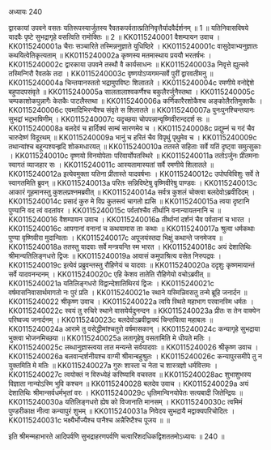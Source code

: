 अध्यायः 240

द्वारकायां उपवने वसतः यतिरूपस्यार्जुतस्य रैवतकपर्वतात्प्रतिनिवृत्तैर्यादवैर्दर्शनम् ॥ 1 ॥ यतिनिवासविषये यादवैः पृष्टे सुभद्रागृहे वसत्विति रामोक्तिः ॥ 2 ॥
KK0115240001	वैशम्पायन उवाच ।
KK0115240001a	चैराः सञ्चारिते तस्मिन्ननुज्ञाते युधिष्ठिरे ।
KK0115240001c	वासुदेवाभ्यनुज्ञातः कथयित्वेतिकृत्यताम् ॥
KK0115240002a	कृष्णस्य मतमास्थाय प्रययौ भरतर्षभः ।
KK0115240002c	द्वारकाया उपवने तस्थौ वै कार्यसाधनः ॥
KK0115240003a	निवृत्ते ह्युत्सवे तस्मिन्गिरौ रैवतके तदा ।
KK0115240003c	वृष्णयोऽप्यगमन्सर्वे पुरीं द्वारवतीमनु ॥
KK0115240004a	चिन्तयानस्ततो भद्रामुपविष्टः शिलातले ।
KK0115240004c	रमणीये वनोद्देशे बहुपादपसंवृते ॥
KK0115240005a	सालतालाश्वकर्णैश्च बकुलैरर्जुनैस्तथा ।
KK0115240005c	चम्पकाशोकपुन्नागैः केतकैः पाटलैस्तथा ॥
KK0115240006a	कर्णिकारैरशोकैश्च अङ्कोलैरतिमुक्तकैः ।
KK0115240006c	एवमादिभिरन्यैश्च संवृते स शिलातले ॥
KK0115240007a	पुनःपुनश्चिन्तयानः सुभद्रां भद्रभाषिणीम् ।
KK0115240007c	यदृच्छया चोपपन्नान्वृष्णिवीरान्ददर्श सः ॥
KK0115240008a	बलदेवं च हार्दिक्यं साम्बं सारणमेव च ।
KK0115240008c	प्रद्युम्नं च गदं चैव चारुदेष्णं विदूरथम् ॥
KK0115240009a	भानुं च हरितं चैव विपृथुं पृथुमेव च ।
KK0115240009c	तथान्यांश्च बहून्पश्यन्हृदि शोकमधारयत् ॥
KK0115240010a	ततस्ते सहिताः सर्वे यतिं दृष्ट्वा समुत्सुकाः ।
KK0115240010c	वृष्णयो विनयोपेताः परिवार्योपतस्थिरे ॥
KK0115240011a	ततोऽर्जुनः प्रीतमनाः स्वागतं व्याजहार सः ।
KK0115240011c	आस्यतामास्यतां सर्वै रमणीये शिलातले ॥
KK0115240012a	इत्येवमुक्ता यतिना प्रीतास्ते यादवर्षभाः ।
KK0115240012c	उपोपविविशुः सर्वे ते स्वागतमिति ब्रुवन् ॥
KK0115240013a	परितः सन्निविष्टेषु वृष्णिवीरेषु पाण्डवः ।
KK0115240013c	आकारं गूहमानस्तु कुशलप्रश्नमब्रवीत् ॥
KK0115240014a	सर्वत्र कुशलं चोक्त्वा बलदेवोऽब्रवीदिदम् ।
KK0115240014c	प्रसादं कुरु मे विप्र कुतस्त्वं चागतो ह्यसि ॥
KK0115240015a	त्वया दृष्टानि पुण्यानि वद त्वं वदतांवर ।
KK0115240015c	पर्वतांश्चैव तीर्थानि वनान्यायतनानि च ॥
KK0115240016	वैशम्पायन उवाच ।
KK0115240016a	तीर्थानां दर्शनं चैव पर्वतानां च भारत ।
KK0115240016c	आपगानां वनानां च कथयामास ताः कथाः ॥
KK0115240017a	श्रुत्वा धर्मकथाः पुण्या वृष्णिवीरा मुदान्विताः ।
KK0115240017c	अपूजयंस्तदा भिक्षुं कथान्ते जनमेजय ॥
KK0115240018a	ततस्तु यादवाः सर्वे मन्त्रयन्ति स्म भारत ।
KK0115240018c	अयं देशातिथिः श्रीमान्यतिलिङ्गधरो द्विजः ॥
KK0115240019a	आवासं कमुपाश्रित्य वसेत निरुपद्रवः ।
KK0115240019c	इत्येवं प्रब्रुवन्तस्तु रौहिणेयं च यादवाः ॥
KK0115240020a	ददृशुः कृष्णमायान्तं सर्वे यादवनन्दनम् ।
KK0115240020c	एहि केशव तातेति रौहिणेयो वचोऽब्रवीत् ॥
KK0115240021a	यतिलिङ्गधरो विद्वान्देशातिथिरयं द्विजः ।
KK0115240021c	वर्षमासनिवासार्थमागतो नः पुरं प्रति ।
KK0115240021e	स्थाने यस्मिन्निवसतु तन्मे ब्रूहि जनार्दन ॥
KK0115240022	श्रीकृष्ण उवाच ।
KK0115240022a	त्वयि स्थिते महाभाग परवानस्मि धर्मतः ।
KK0115240022c	स्वयं तु रुचिरे स्थाने वासयेर्यदुनन्दन ॥
KK0115240023a	प्रीतः स तेन वाक्येन परिष्वज्य जनार्दनम् ।
KK0115240023c	बलदेवोऽब्रवीद्वाक्यं चिन्तयित्वा महाबलः ॥
KK0115240024a	आरामे तु वसेद्धीमांश्चतुरो वर्षमासकान् ।
KK0115240024c	कन्यागृहे सुभद्राया भुक्त्वा भोजनमिच्छया ॥
KK0115240025a	लतागृहेषु वसतामिति मे धीयते मतिः ।
KK0115240025c	लब्धानुज्ञास्त्वया तात मन्यन्ते सर्वयादवाः ॥
KK0115240026	श्रीकृष्ण उवाच ।
KK0115240026a	बलवान्दर्शनीयश्च वाग्मी श्रीमान्बहुश्रुतः ।
KK0115240026c	कन्यापुरसमीपे तु न युक्तमिति मे मतिः ॥
KK0115240027a	गुरुः शास्ता च नेता च शास्त्रज्ञो धर्मवित्तमः ।
KK0115240027c	त्वयोक्तं न विरुध्येहं करिष्यामि वचस्तव ॥
KK0115240028ac	शुभाशुभस्य विज्ञाता नान्योऽस्मि भुवि कश्चन ॥
KK0115240028	बलदेव उवाच ।
KK0115240029a	अयं देशातिथिः श्रीमान्सर्वधर्मभृतां वरः ।
KK0115240029c	धृतिमान्विनयोपेतः सत्यबादी जितेन्द्रियः ॥
KK0115240030a	यतिलिङ्गधरो ह्येष को विजानाति मानसम् ।
KK0115240030c	त्वमिमं पुण्डरीकाक्ष नीत्वा कन्यापुरं शुभम् ॥
KK0115240031a	निवेदय सुभद्रायै मद्वाक्यपरिचोदितः ।
KK0115240031c	भक्ष्यैर्भोज्यैश्च पानैश्च अन्नैरिष्टैश्च पूजय ॥ ॥

इति श्रीमन्महाभारते आदिपर्वणि सुभद्राहरणपर्वणि चत्वारिंशदधिकद्विशततमोऽध्यायः ॥ 240 ॥
